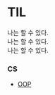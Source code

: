 # TIL
나는 할 수 있다.  
나는 할 수 있다.  
나는 할 수 있다.

### CS
- [OOP](https://velog.io/@hjun0917/%EA%B0%9D%EC%B2%B4%EC%A7%80%ED%96%A5-%ED%94%84%EB%A1%9C%EA%B7%B8%EB%9E%98%EB%B0%8DOOP)
